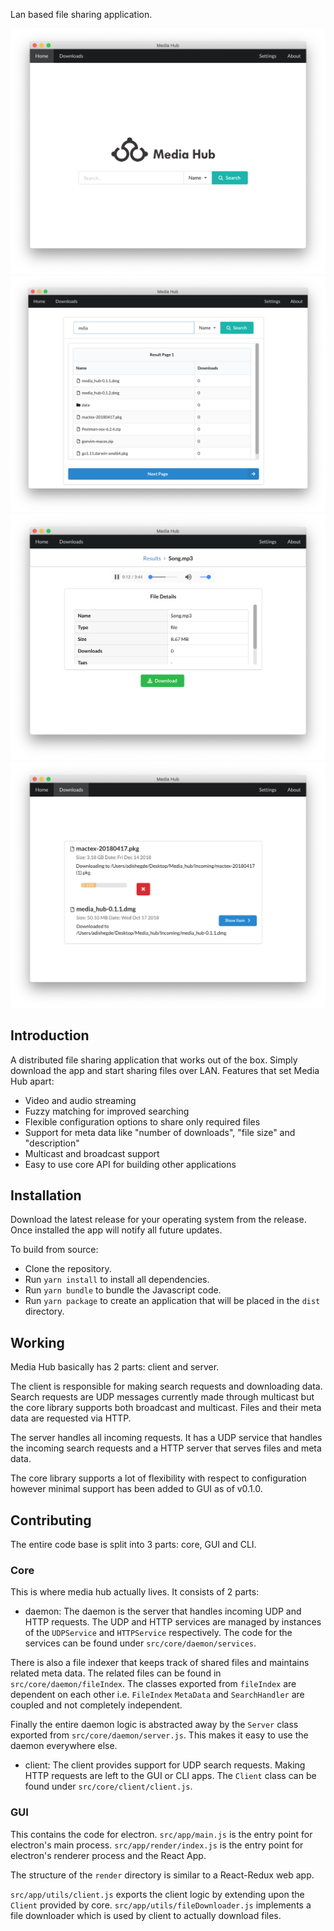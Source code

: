 Lan based file sharing application.

![Home Window](https://raw.githubusercontent.com/adishegde/media_hub/master/screenshots/home.png)
![Search Results](https://raw.githubusercontent.com/adishegde/media_hub/master/screenshots/search_results.png)
![Audio Streaming](https://raw.githubusercontent.com/adishegde/media_hub/master/screenshots/audio_stream.png)
![Downloads](https://raw.githubusercontent.com/adishegde/media_hub/master/screenshots/downloads.png)

## Introduction

A distributed file sharing application that works out of the box. Simply
download the app and start sharing files over LAN. Features that set Media Hub
apart:

- Video and audio streaming
- Fuzzy matching for improved searching
- Flexible configuration options to share only required files
- Support for meta data like "number of downloads", "file size" and "description"
- Multicast and broadcast support
- Easy to use core API for building other applications

## Installation

Download the latest release for your operating system from the release. Once
installed the app will notify all future updates.

To build from source:
- Clone the repository.
- Run `yarn install` to install all dependencies.
- Run `yarn bundle` to bundle the Javascript code.
- Run `yarn package` to create an application that will be placed in the `dist`
directory.

## Working

Media Hub basically has 2 parts: client and server.

The client is responsible for making search requests and downloading data. Search
requests are UDP messages currently made through multicast but the core
library supports both broadcast and multicast. Files and their meta data are
requested via HTTP.

The server handles all incoming requests. It has a UDP service that handles the
incoming search requests and a HTTP server that serves files and meta data.

The core library supports a lot of flexibility with respect to configuration
however minimal support has been added to GUI as of v0.1.0.

## Contributing

The entire code base is split into 3 parts: core, GUI and CLI.

### Core
This is where media hub actually lives. It consists of 2 parts:

- daemon: The daemon is the server that handles incoming UDP and HTTP requests.
The UDP and HTTP services are managed by instances of the `UDPService`
and `HTTPService` respectively. The code for the services can be found under
`src/core/daemon/services`.

There is also a file indexer that keeps track of shared files and maintains
related meta data. The related files can be found in `src/core/daemon/fileIndex`.
The classes exported from `fileIndex` are dependent on each other i.e. `FileIndex`
`MetaData` and `SearchHandler` are coupled and not completely independent.

Finally the entire daemon logic is abstracted away by the `Server` class exported
from `src/core/daemon/server.js`. This makes it easy to use the daemon everywhere
else.

- client: The client provides support for UDP search requests. Making HTTP
requests are left to the GUI or CLI apps. The `Client` class can be found under
`src/core/client/client.js`.

### GUI
This contains the code for electron. `src/app/main.js` is the entry point for
electron's main process. `src/app/render/index.js` is the entry point for
electron's renderer process and the React App.

The structure of the `render` directory is similar to a React-Redux web app.

`src/app/utils/client.js` exports the client logic by extending upon the `Client`
provided by core. `src/app/utils/fileDownloader.js` implements a file downloader
which is used by client to actually download files.
